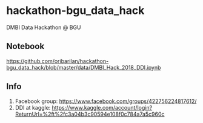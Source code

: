 # hackathon-bgu_data_hack
DMBI Data Hackathon @ BGU

## Notebook
https://github.com/oribarilan/hackathon-bgu_data_hack/blob/master/data/DMBI_Hack_2018_DDI.ipynb

## Info
1. Facebook group: https://www.facebook.com/groups/422756224817612/
2. DDI at kaggle: https://www.kaggle.com/account/login?ReturnUrl=%2ft%2fc3a04b3c90594e108f0c784a7a5c960c


